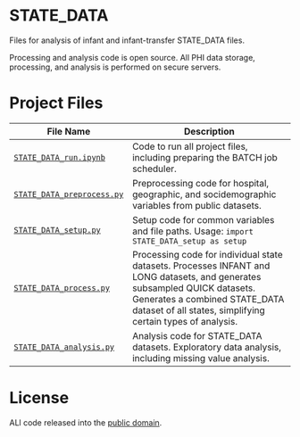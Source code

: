 # STATE_DATA 

Files for analysis of infant and infant-transfer STATE_DATA files.

Processing and analysis code is open source. All PHI data storage, processing, and analysis is performed on secure servers. 


# Project Files 

| File Name                  | Description |
|----------------------------|-------------|
| [`STATE_DATA_run.ipynb`](STATE_DATA_run.ipynb)  | Code to run all project files, including preparing the BATCH job scheduler. |
| [`STATE_DATA_preprocess.py`](STATE_DATA_preprocess.py) | Preprocessing code for hospital, geographic, and socidemographic variables from public datasets. |
| [`STATE_DATA_setup.py`](STATE_DATA_setup.py)      | Setup code for common variables and file paths. Usage: ```import STATE_DATA_setup as setup```|
| [`STATE_DATA_process.py`](STATE_DATA_process.py) | Processing code for individual state datasets. Processes INFANT and LONG datasets, and generates subsampled QUICK datasets. Generates a combined STATE_DATA dataset of all states, simplifying certain types of analysis. |
| [`STATE_DATA_analysis.py`](STATE_DATA_analysis.py)   | Analysis code for STATE_DATA datasets. Exploratory data analysis, including missing value analysis. |

# License

ALl code released into the [public domain](UNLICENSE).






